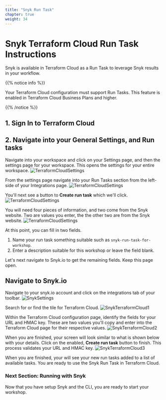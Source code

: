```yaml
---
title: "Snyk Run Task"
chapter: true
weight: 34
---
```


# Snyk Terraform Cloud Run Task Instructions
Snyk is available in Terraform Cloud as a Run Task to leverage Snyk results in your workflow.

{{% notice info %}}
<p style='text-align: left;'>
Your Terraform Cloud configuration must support Run Tasks.  This feature is enabled in Terraform Cloud Business Plans and higher.
</p>
{{% /notice %}}

## 1. Sign In to Terraform Cloud


## 2. Navigate into your General Settings, and Run tasks
Navigate into your workspace and click on your Settings page, and then the settings page for your workspace.  This opens the settings for your entire workspace.
![TerraformCloudSettings](/images/tfc-toolbar-1.png)

From the settings page navigate into your Run Tasks section from the left-side of your Integrations page.
![TerraformCloudSettings](/images/tfc-settings-1.png)

You'll next see a button to **Create run task** which we'll click.
![TerraformCloudSettings](/images/tfc-settings-run-tasks-1.png)

You will need four pieces of information, and two come from the Snyk website.  Two are values you enter, the the other two are from the Snyk website.
![TerraformCloudSettings](/images/tfc-settings-run-tasks-2.png)

At this point, you can fill in two fields.

1. Name your run task something suitable such as `snyk-run-task-for-workshop`.
1. Enter a description suitable for this workshop or leave the field blank.  


Let's next navigate to Snyk.io to get the remaining fields.  Keep this page open.

## Navigate to Snyk.io
Navigate to your snyk.io account and click on the integrations tab of your toolbar.
![SnykSettings](/images/snyk-settings-toolbar-2.png)

Search for or find the tile for Terraform Cloud.
![SnykTerraformCloud1](/images/snyk-tfc-settings-1.png)

Within the Terraform Cloud configuration page, identify the fields for your URL and  HMAC key.  These are two values you'll copy and enter into the Terraform Cloud page for their respective values.
![SnykTerraformCloud2](/images/snyk-tfc-settings-2.png)

When you are finished, your screen will look similar to what is shown below with your details.  Click on the enabled, **Create run task** button to finish.  This process validates your URL and HMAC key.
![SnykTerraformCloud3](/images/tfc-settings-run-tasks-3.png)

When you are finished, your will see your new run tasks added to a list of available tasks.  You are ready to use the Snyk Run Task in Terraform Cloud.

### Next Section: Running with Snyk
Now that you have setup Snyk and the CLI, you are ready to start your workshop.
